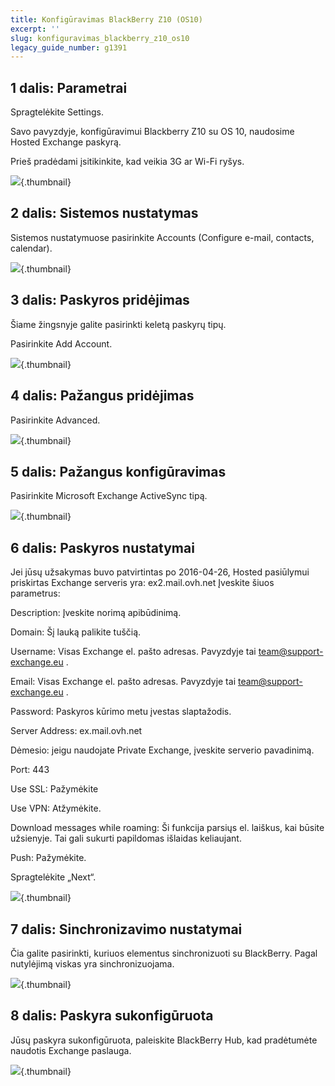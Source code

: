 ```yaml
---
title: Konfigūravimas BlackBerry Z10 (OS10)
excerpt: ''
slug: konfiguravimas_blackberry_z10_os10
legacy_guide_number: g1391
---
```



## 1 dalis: Parametrai
Spragtelėkite Settings.

Savo pavyzdyje, konfigūravimui Blackberry Z10 su OS 10, naudosime Hosted Exchange paskyrą.

Prieš pradėdami įsitikinkite, kad veikia 3G ar Wi-Fi ryšys.

![](images/img_1777.jpg){.thumbnail}


## 2 dalis: Sistemos nustatymas
Sistemos nustatymuose pasirinkite Accounts (Configure e-mail, contacts, calendar).

![](images/img_1783.jpg){.thumbnail}


## 3 dalis: Paskyros pridėjimas
Šiame žingsnyje galite pasirinkti keletą paskyrų tipų.

Pasirinkite Add Account.

![](images/img_1784.jpg){.thumbnail}


## 4 dalis: Pažangus pridėjimas
Pasirinkite Advanced.

![](images/img_1785.jpg){.thumbnail}


## 5 dalis: Pažangus konfigūravimas
Pasirinkite Microsoft Exchange ActiveSync tipą.

![](images/img_1786.jpg){.thumbnail}


## 6 dalis: Paskyros nustatymai
Jei jūsų užsakymas buvo patvirtintas po 2016-04-26, Hosted pasiūlymui priskirtas Exchange serveris yra: ex2.mail.ovh.net
Įveskite šiuos parametrus:

Description: Įveskite norimą apibūdinimą.

Domain: Šį lauką palikite tuščią.

Username:  Visas Exchange el. pašto adresas. Pavyzdyje tai team@support-exchange.eu .

Email: Visas Exchange el. pašto adresas. Pavyzdyje tai team@support-exchange.eu .

Password: Paskyros kūrimo metu įvestas slaptažodis.

Server Address: ex.mail.ovh.net

Dėmesio: jeigu naudojate Private Exchange, įveskite serverio pavadinimą.

Port: 443

Use SSL: Pažymėkite

Use VPN: Atžymėkite.

Download messages while roaming: Ši funkcija parsiųs el. laiškus, kai būsite užsienyje. Tai gali sukurti papildomas išlaidas keliaujant.

Push: Pažymėkite.

Spragtelėkite „Next“.

![](images/img_1787.jpg){.thumbnail}


## 7 dalis: Sinchronizavimo nustatymai
Čia galite pasirinkti, kuriuos elementus sinchronizuoti su BlackBerry. Pagal nutylėjimą viskas yra sinchronizuojama.

![](images/img_1788.jpg){.thumbnail}


## 8 dalis: Paskyra sukonfigūruota
Jūsų paskyra sukonfigūruota, paleiskite BlackBerry Hub, kad pradėtumėte naudotis Exchange paslauga.

![](images/img_1789.jpg){.thumbnail}

